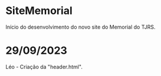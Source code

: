 # SiteMemorial
Início do desenvolvimento do novo site do Memorial do TJRS.

# 29/09/2023
Léo - Criação da "header.html".
